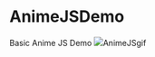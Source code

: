 # AnimeJSDemo
Basic Anime JS Demo
<img src="https://im5.ezgif.com/tmp/ezgif-5-3617aad75a61.gif">AnimeJSgif</img>



























